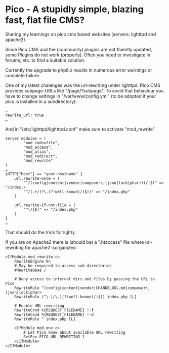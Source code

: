 # Pico - A stupidly simple, blazing fast, flat file CMS?
Sharing my learnings on pico cms based websites (servers: lighttpd and apache2).

Since Pico CMS and the (community) plugins are not fluently updated, some Plugins do not work (properly).
Often you need to investigate in forums, etc. to find a suitable solution.

Currently the upgrade to php8.x results in numerous error warnings or complete failure.

One of my latest chalenges was the url-rewriting under lighttpd:
Pico CMS provides subpage-URLs like "/page/?subpage". To avoid that behaviour you have to change settings in  "/var/www/config.yml" (to be adopted if your pico is installed in a subdirectory):

```
…
rewrite_url: true
…
```

And in "/etc/lighttpd/lighttpd.conf" make sure to activate "mod_rewrite"

```
server.modules = (
        "mod_indexfile",
        "mod_access",
        "mod_alias",
        "mod_redirect",
        "mod_rewrite"
)
…
$HTTP["host"] == "your-hostname" {
    url.rewrite-once = (
        "^/(config|content|vendor|composer\.(json|lock|phar))(/|$)" => "/index.>
        "^/(.+/)?\.(?!well-known(/|$))" => "/index.php"
    )

    url.rewrite-if-not-file = (
        "^(/|$)" => "/index.php"
    )
}
…
```

That should do the trick for lighty.

If you are on Apache2 there is (should be) a ".htaccess" file where url-rewriting for apache2 isorganized:

```
<IfModule mod_rewrite.c>
    RewriteEngine On
    # May be required to access sub directories
    #RewriteBase /

    # Deny access to internal dirs and files by passing the URL to Pico
    RewriteRule ^(config|content|vendor|CHANGELOG\.md|composer\.(json|lock|phar>
    RewriteRule (^\.|/\.)(?!well-known(/|$)) index.php [L]

    # Enable URL rewriting
    RewriteCond %{REQUEST_FILENAME} !-f
    RewriteCond %{REQUEST_FILENAME} !-d
    RewriteRule ^ index.php [L]

    <IfModule mod_env.c>
        # Let Pico know about available URL rewriting
        SetEnv PICO_URL_REWRITING 1
    </IfModule>
</IfModule>
```





